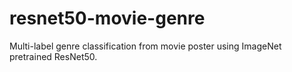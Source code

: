 # resnet50-movie-genre
Multi-label genre classification from movie poster using ImageNet pretrained ResNet50.
